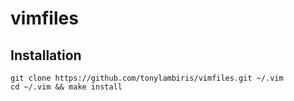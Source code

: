 # vimfiles

## Installation

    git clone https://github.com/tonylambiris/vimfiles.git ~/.vim
    cd ~/.vim && make install
